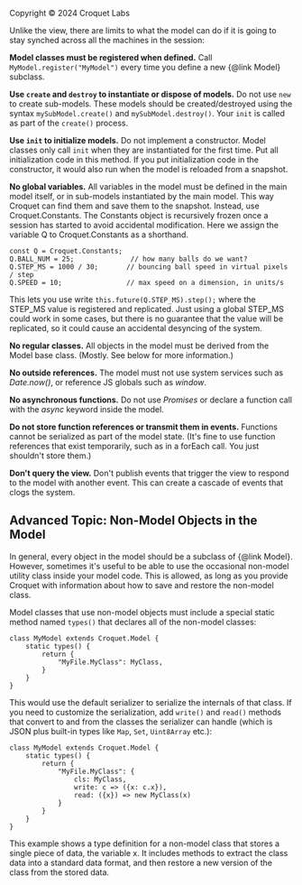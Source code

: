 Copyright © 2024 Croquet Labs

Unlike the view, there are limits to what the model can do if it is going to stay synched across all the machines in the session:

**Model classes must be registered when defined.** Call `MyModel.register("MyModel")` every time you define a new {@link Model} subclass.

**Use `create` and `destroy` to instantiate or dispose of models.** Do not use `new` to create sub-models. These models should be created/destroyed using the syntax `mySubModel.create()` and `mySubModel.destroy()`. Your `init` is called as part of the `create()` process.

**Use `init` to initialize models.** Do not implement a constructor. Model classes only call `init` when they are instantiated for the first time. Put all initialization code in this method. If you put initialization code in the constructor, it would also run when the model is reloaded from a snapshot.

**No global variables.** All variables in the model must be defined in the main model itself, or in sub-models instantiated by the main model. This way Croquet can find them and save them to the snapshot. Instead, use Croquet.Constants. The Constants object is recursively frozen once a session has started to avoid accidental modification. Here we assign the variable Q to Croquet.Constants as a shorthand.

```
const Q = Croquet.Constants;
Q.BALL_NUM = 25;              // how many balls do we want?
Q.STEP_MS = 1000 / 30;       // bouncing ball speed in virtual pixels / step
Q.SPEED = 10;                // max speed on a dimension, in units/s
```

This lets you use write ```this.future(Q.STEP_MS).step();``` where the STEP_MS value is registered and replicated. Just using a global STEP_MS could work in some cases, but there is no guarantee that the value will be replicated, so it could cause an accidental desyncing of the system.

**No regular classes.** All objects in the model must be derived from the Model base class. (Mostly. See below for more information.)

**No outside references.** The model must not use system services such as _Date.now()_, or reference JS globals such as _window_.

**No asynchronous functions.** Do not use _Promises_ or declare a function call with the _async_ keyword inside the model.

**Do not store function references or transmit them in events.** Functions cannot be serialized as part of the model state. (It's fine to use function references that exist temporarily, such as in a forEach call. You just shouldn't store them.)

**Don't query the view.** Don't publish events that trigger the view to respond to the model with another event. This can create a cascade of events that clogs the system.



## Advanced Topic: Non-Model Objects in the Model

In general, every object in the model should be a subclass of {@link Model}. However, sometimes it's useful to be able to use the occasional non-model utility class inside your model code. This is allowed, as long as you provide Croquet with information about how to save and restore the non-model class.

Model classes that use non-model objects must include a special static method named `types()` that declares all of the non-model classes:

```
class MyModel extends Croquet.Model {
    static types() {
        return {
            "MyFile.MyClass": MyClass,
        }
    }
}
```

This would use the default serializer to serialize the internals of that class. If you need to customize the serialization, add `write()` and `read()` methods that convert to and from the classes the serializer can handle (which is JSON plus built-in types like `Map`, `Set`, `Uint8Array` etc.):

```
class MyModel extends Croquet.Model {
    static types() {
        return {
            "MyFile.MyClass": {
                cls: MyClass,
                write: c => ({x: c.x}),
                read: ({x}) => new MyClass(x)
            }
        }
    }
}
```

This example shows a type definition for a non-model class that stores a single piece of data, the variable x. It includes methods to extract the class data into a standard data format, and then restore a new version of the class from the stored data.
